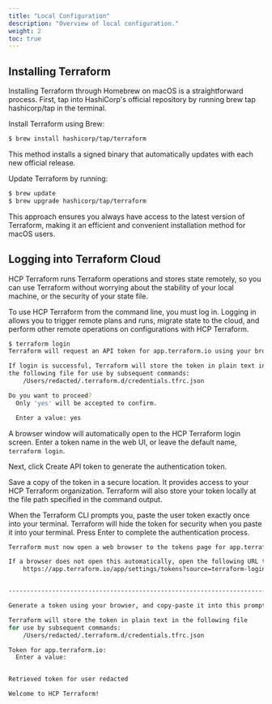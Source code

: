 ```yaml
---
title: "Local Configuration"
description: "Overview of local configuration."
weight: 2
toc: true
---
```


## Installing Terraform

Installing Terraform through Homebrew on macOS is a straightforward process. First, tap into HashiCorp's official
repository by running brew tap hashicorp/tap in the terminal.

Install Terraform using Brew:

```bash
$ brew install hashicorp/tap/terraform
```

This method installs a signed binary that automatically updates with each new official release.

Update Terraform by running:

```bash
$ brew update
$ brew upgrade hashicorp/tap/terraform
```

This approach ensures you always have access to the latest version of Terraform, making it an efficient and convenient
installation method for macOS users.

## Logging into Terraform Cloud

HCP Terraform runs Terraform operations and stores state remotely, so you can use Terraform without worrying about the
stability of your local machine, or the security of your state file.

To use HCP Terraform from the command line, you must log in. Logging in allows you to trigger remote plans and runs,
migrate state to the cloud, and perform other remote operations on configurations with HCP Terraform.

```bash
$ terraform login
Terraform will request an API token for app.terraform.io using your browser.

If login is successful, Terraform will store the token in plain text in
the following file for use by subsequent commands:
    /Users/redacted/.terraform.d/credentials.tfrc.json

Do you want to proceed?
  Only 'yes' will be accepted to confirm.

  Enter a value: yes
```

A browser window will automatically open to the HCP Terraform login screen. Enter a token name in the web UI, or leave
the default name, `terraform login`.

Next, click Create API token to generate the authentication token.

Save a copy of the token in a secure location. It provides access to your HCP Terraform organization. Terraform will also
store your token locally at the file path specified in the command output.

When the Terraform CLI prompts you, paste the user token exactly once into your terminal. Terraform will hide the token
for security when you paste it into your terminal. Press Enter to complete the authentication process.

```bash
Terraform must now open a web browser to the tokens page for app.terraform.io.

If a browser does not open this automatically, open the following URL to proceed:
    https://app.terraform.io/app/settings/tokens?source=terraform-login


---------------------------------------------------------------------------------

Generate a token using your browser, and copy-paste it into this prompt.

Terraform will store the token in plain text in the following file
for use by subsequent commands:
    /Users/redacted/.terraform.d/credentials.tfrc.json

Token for app.terraform.io:
  Enter a value:


Retrieved token for user redacted

Welcome to HCP Terraform!
```
